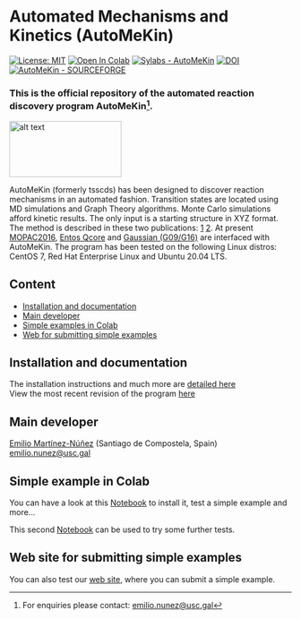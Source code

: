 # Automated Mechanisms and Kinetics (AutoMeKin)

[![License: MIT](https://img.shields.io/badge/License-MIT-yellow.svg)](https://opensource.org/licenses/MIT) [![Open In Colab](https://colab.research.google.com/assets/colab-badge.svg)](https://colab.research.google.com/github/emartineznunez/AutoMeKin/blob/main/notebooks/AutoMeKin.ipynb)  [![Sylabs - AutoMeKin](https://img.shields.io/badge/Sylabs-AutoMeKin-2ea44f)](https://cloud.sylabs.io/library/emartineznunez/default/automekin) [![DOI](https://zenodo.org/badge/476189550.svg)](https://zenodo.org/doi/10.5281/zenodo.10674957)  [![AutoMeKin - SOURCEFORGE](https://img.shields.io/badge/AutoMeKin-SOURCEFORGE-2ea44f?logo=%23FF6600)](https://sourceforge.net/projects/automekin-rev1140/)





### This is the official repository of the automated reaction discovery program **AutoMeKin**[^1].

<p align="left">
   <img src="logo.png" alt="alt text" width="200" height="100">
</p>


AutoMeKin (formerly tsscds) has been designed to discover reaction mechanisms in an automated fashion. Transition states are located using MD simulations and Graph Theory algorithms. Monte Carlo simulations afford kinetic results. The only input is a starting structure in XYZ format. The method is described in these two publications: [1](https://onlinelibrary.wiley.com/doi/abs/10.1002/jcc.23790) [2](https://pubs.rsc.org/en/content/articlelanding/2015/cp/c5cp02175h#!divAbstract). At present [MOPAC2016](https://github.com/openmopac/mopac), [Entos Qcore](https://software.entos.ai/qcore/documentation/) and [Gaussian (G09/G16)](https://gaussian.com/) are interfaced with AutoMeKin. The program has been tested on the following Linux distros: CentOS 7, Red Hat Enterprise Linux and Ubuntu 20.04 LTS.

## Content
- [Installation and documentation](#inst)
- [Main developer](#dev)
- [Simple examples in Colab](#colab)
- [Web for submitting simple examples](#web)

## Installation and documentation <a name="inst"></a>
The installation instructions and much more are [detailed here](https://emartineznunez.github.io/AutoMeKin)    
View the most recent revision of the program [here](https://github.com/emartineznunez/AutoMeKin/blob/main/ChangeLog.md)

## Main developer<a name="dev"></a>

[Emilio Martínez-Núñez](https://emartineznunez.github.io/) (Santiago de Compostela, Spain) emilio.nunez@usc.gal

## Simple example in Colab<a name="colab"></a>
You can have a look at this [Notebook](https://colab.research.google.com/github/emartineznunez/AutoMeKin/blob/main/notebooks/AutoMeKin.ipynb) to install it, test a simple example and more...

This second [Notebook](https://colab.research.google.com/github/emartineznunez/AutoMeKin/blob/main/notebooks/AutoMeKin2.ipynb) can be used to try some further tests.

## Web site for submitting simple examples<a name="web"></a>
You can also test our [web site](https://rxnkin.usc.es/amk/), where you can submit a simple example.

[^1]: For enquiries please contact: emilio.nunez@usc.gal
